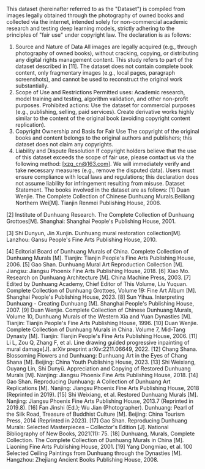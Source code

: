 This dataset (hereinafter referred to as the "Dataset") is compiled from images legally obtained through the photography of owned books and collected via the internet, intended solely for non-commercial academic research and testing deep learning models, strictly adhering to the principles of "fair use" under copyright law. The declaration is as follows:
1. Source and Nature of Data
All images are legally acquired (e.g., through photography of owned books), without cracking, copying, or distributing any digital rights management content. This study refers to part of the dataset described in [11].
The dataset does not contain complete book content, only fragmentary images (e.g., local pages, paragraph screenshots), and cannot be used to reconstruct the original work substantially.
2. Scope of Use and Restrictions
Permitted uses: Academic research, model training and testing, algorithm validation, and other non-profit purposes.
Prohibited actions:
Use the dataset for commercial purposes (e.g., publishing, selling, paid services).
Create derivative works highly similar to the content of the original book (avoiding copyright content replication).
3. Copyright Ownership and Basis for Fair Use
The copyright of the original books and content belongs to the original authors and publishers; this dataset does not claim any copyrights.
4. Liability and Dispute Resolution
If copyright holders believe that the use of this dataset exceeds the scope of fair use, please contact us via the following method: [xzg_cn@163.com]. We will immediately verify and take necessary measures (e.g., remove the disputed data).
Users must ensure compliance with local laws and regulations; this declaration does not assume liability for infringement resulting from misuse.
Dataset Statement.
The books involved in the dataset are as follows:
[1]	Duan Wenjie. The Complete Collection of Chinese Dunhuang Murals.Beiliang Northern Wei[M]. Tianjin Renmei Publishing House, 2006.

[2]	Institute of Dunhuang Research. The Complete Collection of Dunhuang Grottoes[M]. Shanghai: Shanghai People's Publishing House, 2001.

[3]	Shi Dunyun, Jin Xunjin. Dunhuang mural restoration collection[M]. Lanzhou: Gansu People's Fine Arts Publishing House, 2010.

[4]  Editorial Board of Dunhuang Murals of China. Complete Collection of Dunhuang Murals [M]. Tianjin: Tianjin People's Fine Arts Publishing House, 2006.
[5]  Gao Shan. Dunhuang Mural Art Reproduction Collection [M]. Jiangsu: Jiangsu Phoenix Fine Arts Publishing House, 2018.
[6]  Xiao Mo. Research on Dunhuang Architecture [M]. China Machine Press, 2003.
[7]  Edited by Dunhuang Academy, Chief Editor of This Volume, Liu Yuquan. Complete Collection of Dunhuang Grottoes, Volume 19: Fine Art Album [M]. Shanghai People's Publishing House, 2023.
[8]  Sun Yihua. Interpreting Dunhuang - Creating Dunhuang [M]. Shanghai People's Publishing House, 2007.
[9]  Duan Wenjie. Complete Collection of Chinese Dunhuang Murals, Volume 10, Dunhuang Murals of the Western Xia and Yuan Dynasties [M]. Tianjin: Tianjin People's Fine Arts Publishing House, 1996.
[10] Duan Wenjie. Complete Collection of Dunhuang Murals in China. Volume 7, Mid-Tang Dynasty [M]. Tianjin: Tianjin People's Fine Arts Publishing House, 2006.
[11] Li L, Zou Q, Zhang F, et al. Line drawing guided progressive inpainting of mural damage[J]. arXiv preprint arXiv:2211.06649, 2022.
[12] Chang Shana. Blossoming Flowers and Dunhuang: Dunhuang Art in the Eyes of Chang Shana [M]. Beijing: China Youth Publishing House, 2023.
[13] Shi Weixiang, Ouyang Lin, Shi Dunyü. Appreciation and Copying of Restored Dunhuang Murals [M]. Nanjing: Jiangsu Phoenix Fine Arts Publishing House, 2018.
[14] Gao Shan. Reproducing Dunhuang: A Collection of Dunhuang Art Replications [M]. Nanjing: Jiangsu Phoenix Fine Arts Publishing House, 2018 (Reprinted in 2019).
[15] Shi Weixiang, et al. Restored Dunhuang Murals [M]. Nanjing: Jiangsu Phoenix Fine Arts Publishing House, 2013.7 (Reprinted in 2019.8).
[16] Fan Jinshi (Ed.); Wu Jian (Photographer). Dunhuang: Pearl of the Silk Road, Treasure of Buddhist Culture [M]. Beijing: China Tourism Press, 2014 (Reprinted in 2023).
[17] Gao Shan. Reproducing Dunhuang Murals: Selected Masterpieces – Collector's Edition [J]. National Bibliography of New Books, 2021(11): 75.
[18] Dunhuang, Murals, Complete Collection. The Complete Collection of Dunhuang Murals in China [M]. Liaoning Fine Arts Publishing House, 2001.
[19] Yang Dongmiao, et al. 100 Selected Ceiling Paintings from Dunhuang through the Dynasties [M]. Hangzhou: Zhejiang Ancient Books Publishing House, 2008.
